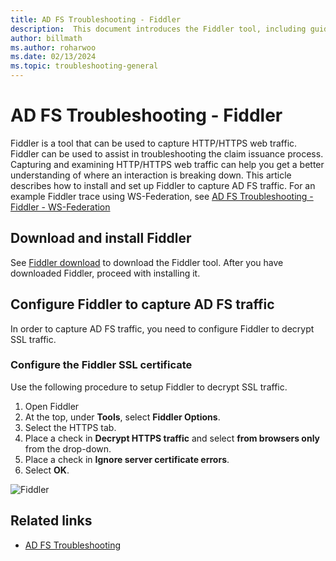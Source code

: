 ```yaml
---
title: AD FS Troubleshooting - Fiddler
description:  This document introduces the Fiddler tool, including guidance on installing and configuring Fiddler to troubleshoot AD FS claims issues
author: billmath
ms.author: roharwoo
ms.date: 02/13/2024
ms.topic: troubleshooting-general
---
```


# AD FS Troubleshooting - Fiddler

Fiddler is a tool that can be used to capture HTTP/HTTPS web traffic. Fiddler can be used to assist in troubleshooting the claim issuance process. Capturing and examining HTTP/HTTPS web traffic can help you get a better understanding of where an interaction is breaking down. This article describes how to install and set up Fiddler to capture AD FS traffic. For an example Fiddler trace using WS-Federation, see [AD FS Troubleshooting - Fiddler - WS-Federation](ad-fs-tshoot-fiddler-ws-fed.md)

## Download and install Fiddler

See [Fiddler download](https://www.telerik.com/download/fiddler) to download the Fiddler tool. After you have downloaded Fiddler, proceed with installing it.

## Configure Fiddler to capture AD FS traffic

In order to capture AD FS traffic, you need to configure Fiddler to decrypt SSL traffic.

### Configure the Fiddler SSL certificate

 Use the following procedure to setup Fiddler to decrypt SSL traffic.

1. Open Fiddler
1. At the top, under **Tools**, select **Fiddler Options**.
1. Select the HTTPS tab.
1. Place a check in **Decrypt HTTPS traffic** and select **from browsers only** from the drop-down.
1. Place a check in **Ignore server certificate errors**.
1. Select **OK**.

![Fiddler](media/ad-fs-tshoot-fiddler/fiddler1.png)

## Related links

- [AD FS Troubleshooting](ad-fs-tshoot-overview.md)

